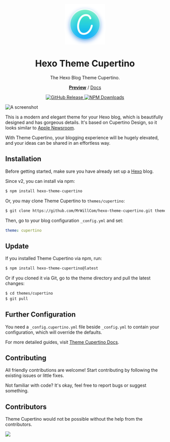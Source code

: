 <p align="center">
  <img src="./assets/logo-v2.svg" width="128">
</p>

<h1 align="center">Hexo Theme Cupertino</h1>

<p align="center">The Hexo Blog Theme Cupertino.<p>

<p align="center"><a href="https://blog.mrwillcom.com/"><strong>Preview</strong></a> / <a href="https://cupertino.mrwillcom.com/">Docs</a></p>

<p align="center">
  <a href="https://github.com/MrWillCom/hexo-theme-cupertino/releases/latest">
    <img alt="GitHub Release" src="https://img.shields.io/github/v/release/MrWillCom/hexo-theme-cupertino?style=for-the-badge&logo=github&logoColor=181717&labelColor=EEEEEE">
  </a>
  <a href="https://www.npmjs.com/package/hexo-theme-cupertino">
    <img alt="NPM Downloads" src="https://img.shields.io/npm/dm/hexo-theme-cupertino?style=for-the-badge&logo=npm&logoColor=CB3837&labelColor=EEEEEE&color=8A56FF">
  </a>
</p>

![A screenshot](https://blog.mrwillcom.com/img/000001.png)

This is a modern and elegant theme for your Hexo blog, which is beautifully designed and has gorgeous details. It's based on Cupertino Design, so it looks similar to [Apple Newsroom](https://www.apple.com/newsroom/).

With Theme Cupertino, your blogging experience will be hugely elevated, and your ideas can be shared in an effortless way.

## Installation

Before getting started, make sure you have already set up a [Hexo](https://hexo.io/) blog.

Since v2, you can install via npm:

```sh
$ npm install hexo-theme-cupertino
```

Or, you may clone Theme Cupertino to `themes/cupertino`:

```sh
$ git clone https://github.com/MrWillCom/hexo-theme-cupertino.git themes/cupertino
```

Then, go to your blog configuration `_config.yml` and set:

```yaml
theme: cupertino
```

## Update

If you installed Theme Cupertino via npm, run:

```sh
$ npm install hexo-theme-cupertino@latest
```

Or if you cloned it via Git, go to the theme directory and pull the latest changes:

```sh
$ cd themes/cupertino
$ git pull
```

## Further Configuration

You need a `_config.cupertino.yml` file beside `_config.yml` to contain your configuration, which will override the defaults.

For more detailed guides, visit [Theme Cupertino Docs](https://cupertino.mrwillcom.com/).

## Contributing

All friendly contributions are welcome! Start contributing by following the existing issues or little fixes.

Not familiar with code? It's okay, feel free to report bugs or suggest something.

## Contributors

Theme Cupertino would not be possible without the help from the contributors.

<a href="https://github.com/MrWillCom/hexo-theme-cupertino/graphs/contributors">
  <img src="https://contrib.rocks/image?repo=MrWillCom/hexo-theme-cupertino">
</a>

